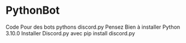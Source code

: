 # PythonBot
Code Pour des bots pythons discord.py
Pensez Bien à installer Python 3.10.0 
Installer Discord.py avec pip install discord.py
